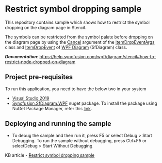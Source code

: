 # Restrict symbol dropping sample

This repository contains sample which shows how to restrict the symbol dropping on the diagram page in Stencil.

The symbols can be restricted from the symbol palate before dropping on the diagram page by using the [Cancel](https://help.syncfusion.com/cr/wpf/Syncfusion.SfDiagram.WPF~Syncfusion.UI.Xaml.Diagram.ItemDropEventArgs~Cancel.html) argument of the [ItemDropEventArgs](https://help.syncfusion.com/cr/wpf/Syncfusion.SfDiagram.WPF~Syncfusion.UI.Xaml.Diagram.ItemDropEventArgs_members.html) class and [ItemDropEvent](https://help.syncfusion.com/cr/wpf/Syncfusion.SfDiagram.WPF~Syncfusion.UI.Xaml.Diagram.IGraphInfo~ItemDropEvent_EV.html) of [WPF Diagram](https://www.syncfusion.com/wpf-controls/diagram) (SfDiagram) class.

__*Documentation*__: https://help.syncfusion.com/wpf/diagram/stencil#how-to-restrict-node-dropped-on-diagram

## Project pre-requisites

To run this application, you need to have the below two in your system

* [Visual Studio 2019](https://www.visualstudio.com/wpf-vs)
* [Syncfusion.SfDiagram.WPF](https://www.nuget.org/packages/Syncfusion.SfDiagram.WPF/) nuget package. To install the package using NuGet Package Manager, refer this [link](https://docs.microsoft.com/en-us/nuget/quickstart/install-and-use-a-package-in-visual-studio#nuget-package-manager).

## Deploying and running the sample

* To debug the sample and then run it, press F5 or select Debug > Start Debugging. To run the sample without debugging, press Ctrl+F5 or selectDebug > Start Without Debugging.

KB article - [Restrict symbol dropping sample](https://www.syncfusion.com/kb/11492/how-to-restrict-the-symbol-dropping-from-the-symbolpalette-in-the-wpf-diagram-sfdiagram)
